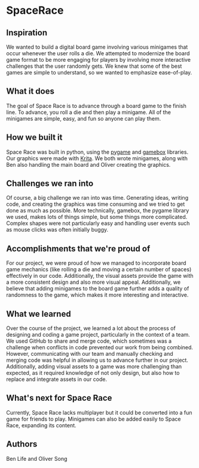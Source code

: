 # SpaceRace

## Inspiration
We wanted to build a digital board game involving various minigames that occur whenever the user rolls a die. We attempted to modernize the board game format to be more engaging for players by involving more interactive challenges that the user randomly gets. We knew that some of the best games are simple to understand, so we wanted to emphasize ease-of-play. 

## What it does
The goal of Space Race is to advance through a board game to the finish line. To advance, you roll a die and then play a minigame. All of the minigames are simple, easy, and fun so anyone can play them. 

## How we built it
Space Race was built in python, using the [pygame](https://www.pygame.org/wiki/about) and [gamebox](https://cs1110.cs.virginia.edu/gamebox.html) libraries. Our graphics were made with [Krita](https://krita.org/en/). We both wrote minigames, along with Ben also handling the main board and Oliver creating the graphics.

## Challenges we ran into
Of course, a big challenge we ran into was time. Generating ideas, writing code, and creating the graphics was time consuming and we tried to get done as much as possible. More technically, gamebox, the pygame library we used, makes lots of things simple, but some things more complicated. Complex shapes were not particularly easy and handling user events such as mouse clicks was often initially buggy.   

## Accomplishments that we're proud of
For our project, we were proud of how we managed to incorporate board game mechanics (like rolling a die and moving a certain number of spaces) effectively in our code. Additionally, the visual assets provide the game with a more consistent design and also more visual appeal. Additionally, we believe that adding minigames to the board game further adds a quality of randomness to the game, which makes it more interesting and interactive.

## What we learned
Over the course of the project, we learned a lot about the process of designing and coding a game project, particularly in the context of a team. We used GitHub to share and merge code, which sometimes was a challenge when conflicts in code prevented our work from being combined. However, communicating with our team and manually checking and merging code was helpful in allowing us to advance further in our project. Additionally, adding visual assets to a game was more challenging than expected, as it required knowledge of not only design, but also how to replace and integrate assets in our code.

## What's next for Space Race
Currently, Space Race lacks multiplayer but it could be converted into a fun game for friends to play. Minigames can also be added easily to Space Race, expanding its content.

## Authors
Ben Life and Oliver Song
